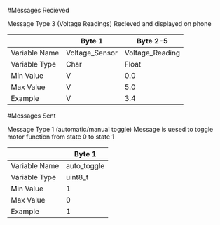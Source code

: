 
#Messages Recieved

Message Type 3 (Voltage Readings)
Recieved and displayed on phone

|                      | Byte 1                                | Byte 2-5 |
|----------------------|---------------------------------------|-------|
| Variable Name        | Voltage_Sensor                       | Voltage_Reading     |
| Variable Type        | Char                                 | Float    |
| Min Value            | V                                    | 0.0     |
| Max Value            | V                                    | 5.0     |
| Example              | V                                    | 3.4     |





#Messages Sent


Message Type 1 (automatic/manual toggle)
Message is uesed to toggle motor function from state 0 to state 1

 
|                      | Byte 1                                |
|----------------------|---------------------------------------|
| Variable Name        | auto_toggle                          | 
| Variable Type        | uint8_t                              | 
| Min Value            | 1                                    | 
| Max Value            | 0                                    | 
| Example              | 1                                    |      
